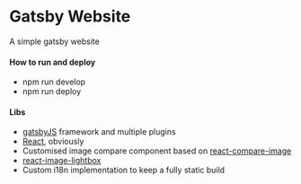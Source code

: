# Gatsby Website

A simple gatsby website

#### How to run and deploy

* npm run develop
* npm run deploy


#### Libs

* [gatsbyJS](gatsbyjs.org) framework and multiple plugins
* [React](reactjs.org/), obviously
* Customised image compare component based on [react-compare-image](https://github.com/junkboy0315/react-compare-image)
* [react-image-lightbox](https://github.com/frontend-collective/react-image-lightbox)
* Custom i18n implementation to keep a fully static build